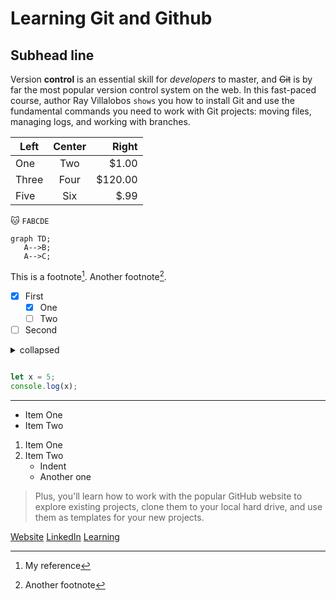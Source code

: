 # Learning Git and Github
Subhead line
----

Version **control** is an essential skill for _developers_ to master, and ~~Git~~ is by far the most popular version control system on the web. In this fast-paced course, author Ray Villalobos `shows` you how to install Git and use the fundamental commands you need to work with Git projects: moving files, managing logs, and working with branches.

 | Left    | Center | Right      |
 | -----    | :-------:  | ------:      |
 | One    | Two      | $1.00     |
 | Three | Four     | $120.00 |
 | Five    | Six        | $.99        

🐱
`FABCDE`

```mermaid
graph TD;
   A-->B;
   A-->C;
```

This is a footnote[^1]. Another footnote[^2].

[^1]: My reference
[^2]: Another footnote

- [x] First
  -  [x] One
  -  [ ] Two
-  [ ] Second

<details>
<summary>collapsed</summary>

# Header

This is the copy for the collapsed text.
</details>

```js

let x = 5;
console.log(x);
```


***
- Item One
- Item Two

1. Item One
2. Item Two
   -  Indent
   -  Another one

> Plus, you'll learn how to work with the popular GitHub website to explore existing projects, clone them to your local hard drive, and use them as templates for your new projects.

[Website](https://www.linkedin.com "LinkedIn")
[LinkedIn]
[Learning][1]

[linkedin]: https://www.linkedin.com
[1]: https://www.linkedin.com/learning





